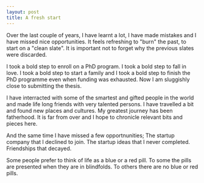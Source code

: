 ```yaml
---
layout: post
title: A fresh start
---
```

Over the last couple of years, I have learnt a lot, I have made mistakes and I have missed nice opportunities. It feels refreshing to "burn" the past, to start on a "clean slate". It is important not to forget why the previous slates were discarded.

I took a bold step to enroll on a PhD program. I took a bold step to fall in love. I took a bold step to start a family and I took a bold step to finish the PhD programme even when funding was exhausted. Now I am sluggishly close to submitting the thesis. 

I have interracted with some of the smartest  and gifted people in the world and made life long friends with very talented persons. I have travelled a bit and found new places and cultures. My greatest journey has been fatherhood. It is far from over and I hope to chronicle relevant bits and pieces here. 

And the same time I have missed a few opportnunities; The startup company that I declined to join. The startup ideas that I never completed. Friendships that decayed.  

Some people prefer to think of life as a blue or a red pill.  To some the pills are presented when they are in blindfolds. To others there are no blue or red pills. 
